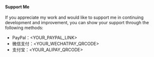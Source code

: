 #### Support Me

If you appreciate my work and would like to support me in continuing development and improvement, you can show your
support through the following methods:

- PayPal：<YOUR_PAYPAL_LINK>
- 微信支付：<YOUR_WECHATPAY_QRCODE>
- 支付宝：<YOUR_ALIPAY_QRCODE>
